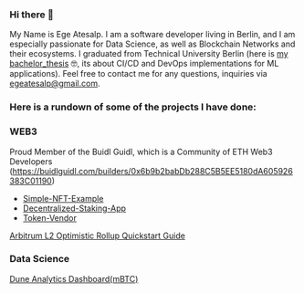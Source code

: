 ### Hi there 	:wave:

My Name is Ege Atesalp. I am a software developer living in Berlin, and I am especially passionate for Data Science, as well as Blockchain Networks and their ecosystems. I graduated from Technical University Berlin (here is [my bachelor_thesis](Bachelor_Thesis.pdf) :nerd_face:, its about CI/CD and DevOps implementations for ML applications). Feel free to contact me for any questions, inquiries via egeatesalp@gmail.com.


### Here is a rundown of some of the projects I have done:

### WEB3

Proud Member of the Buidl Guidl, which is a Community of ETH Web3 Developers (https://buidlguidl.com/builders/0x6b9b2babDb288C5B5EE5180dA605926383C01190)

- [Simple-NFT-Example](https://github.com/EgeAtesalp/Simple-NFT-Example)
- [Decentralized-Staking-App](https://github.com/EgeAtesalp/Decentralized-Staking-App)
- [Token-Vendor](https://github.com/EgeAtesalp/Token-Vendor)

[Arbitrum L2 Optimistic Rollup Quickstart Guide](https://github.com/EgeAtesalp/ArbitrumTestnet_Gas_Analysis)


### Data Science

[Dune Analytics Dashboard(mBTC)](https://github.com/EgeAtesalp/mBTC_Analysis)

